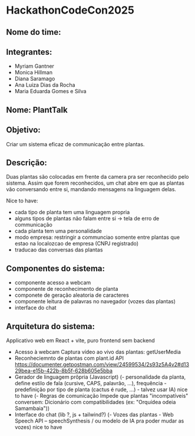 # HackathonCodeCon2025

## Nome do time: 

## Integrantes:
- Myriam Gantner
- Monica Hillman
- Diana Saramago
- Ana Luiza Dias da Rocha
- Maria Eduarda Gomes e Silva

## Nome: PlantTalk

## Objetivo:
Criar um sistema eficaz de communicação entre plantas.

## Descrição:
Duas plantas são colocadas em frente da camera pra ser reconhecido pelo sistema. Assim que forem reconhecidos, um chat abre em que as plantas vão conversando entre si, mandando mensagens na linguagem delas. 

Nice to have: 
- cada tipo de planta tem uma linguagem propria
- alguns tipos de plantas não falam entre si -> tela de erro de communicação
- cada planta tem uma personalidade
- modo empresa: restringir a communciao somente entre plantas que estao na localozcao de empresa (CNPJ registrado)
- traducao das conversas das plantas

## Componentes do sistema:
- componente acesso a webcam
- componente de reconhecimento de planta
- componete de geração aleatoria de caracteres
- componente leitura de palavras no navegador (vozes das plantas)
- interface do chat

## Arquitetura do sistema:
Applicativo web em React + vite, puro frontend sem backend
- Acesso à webcam	Captura vídeo ao vivo das plantas: getUserMedia
- Reconheciemnto de plantas com plant.id API https://documenter.getpostman.com/view/24599534/2s93z5A4v2#d1329bea-e15b-422b-8b5f-628b605e5bba
- Gerador de linguagem prõpria (Javascript)
(- personalidade da planta, define estilo de fala (cursive, CAPS, palavrão, ...), frequência - predefinição por tipo de planta (cactus é rude, ...) - talvez usar IA) nice to have
(- Regras de comunicação	Impede que plantas "incompatíveis" conversem: Dicionário com compatibilidades (ex: "Orquídea odeia Samambaia"))
- Interface do chat (lib ?, js + tailwind?)
(- Vozes das plantas - Web Speech API – speechSynthesis / ou modelo de IA pra poder mudar as vozes) nice to have
